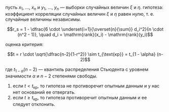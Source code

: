 пусть $x_1,\ ...,\ x_n$ и $y_1,\ ...,\ y_n$ — выборки случайных величин $\xi$ и $\eta$. гипотеза: коэффициент корреляции случайных величин $\xi$ и $\eta$ равен нулю, т. е. случайные величины независимы.

$$r_s = 1 - \dfrac{6 \cdot \underset{i=1}{\overset{n}{\sum}} d_i^2}{n \cdot (n^2 - 1)}, \quad d_i = \mathrm{rank}(x_i) - \mathrm{rank}(y_i)$$

оценка критерия:

$$t = r \cdot \sqrt{\dfrac{n-2}{1-r^2}} \sim t_{\text{кр}} = t_{1 - \alpha} (n-2)$$

где $t_{1 - \alpha} (n-2)$ — квантиль распределения Стьюдента с уровнем значимости $\alpha$ и $n-2$ степенями свободы. 

1. если $t < t_{\text{кр}}$, то гипотеза не противоречит опытным данным и у нас нет оснований ее отвергать.
2. если $t \ge t_{\text{кр}}$, то гипотеза противоречит опытным данным и ее следует отклонить.
